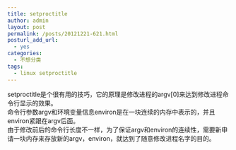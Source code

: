 ```yaml
---
title: setproctitle
author: admin
layout: post
permalink: /posts/20121221-621.html
posturl_add_url:
  - yes
categories:
  - 不想分类
tags:
  - linux setproctitle
---
```

setproctitle是个很有用的技巧，它的原理是修改进程的argv[0]来达到修改进程命令行显示的效果。  
命令行参数argv和环境变量信息environ是在一块连续的内存中表示的，并且environ紧跟在argv后面。  
由于修改前后的命令行长度不一样，为了保证argv和environ的连续性，需要新申请一块内存来存放新的argv，environ，就达到了随意修改进程名字的目的。